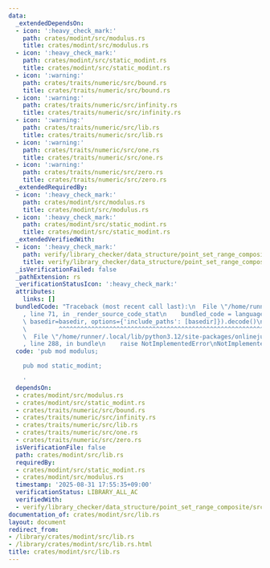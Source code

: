 ```yaml
---
data:
  _extendedDependsOn:
  - icon: ':heavy_check_mark:'
    path: crates/modint/src/modulus.rs
    title: crates/modint/src/modulus.rs
  - icon: ':heavy_check_mark:'
    path: crates/modint/src/static_modint.rs
    title: crates/modint/src/static_modint.rs
  - icon: ':warning:'
    path: crates/traits/numeric/src/bound.rs
    title: crates/traits/numeric/src/bound.rs
  - icon: ':warning:'
    path: crates/traits/numeric/src/infinity.rs
    title: crates/traits/numeric/src/infinity.rs
  - icon: ':warning:'
    path: crates/traits/numeric/src/lib.rs
    title: crates/traits/numeric/src/lib.rs
  - icon: ':warning:'
    path: crates/traits/numeric/src/one.rs
    title: crates/traits/numeric/src/one.rs
  - icon: ':warning:'
    path: crates/traits/numeric/src/zero.rs
    title: crates/traits/numeric/src/zero.rs
  _extendedRequiredBy:
  - icon: ':heavy_check_mark:'
    path: crates/modint/src/modulus.rs
    title: crates/modint/src/modulus.rs
  - icon: ':heavy_check_mark:'
    path: crates/modint/src/static_modint.rs
    title: crates/modint/src/static_modint.rs
  _extendedVerifiedWith:
  - icon: ':heavy_check_mark:'
    path: verify/library_checker/data_structure/point_set_range_composite/src/main.rs
    title: verify/library_checker/data_structure/point_set_range_composite/src/main.rs
  _isVerificationFailed: false
  _pathExtension: rs
  _verificationStatusIcon: ':heavy_check_mark:'
  attributes:
    links: []
  bundledCode: "Traceback (most recent call last):\n  File \"/home/runner/.local/lib/python3.12/site-packages/onlinejudge_verify/documentation/build.py\"\
    , line 71, in _render_source_code_stat\n    bundled_code = language.bundle(stat.path,\
    \ basedir=basedir, options={'include_paths': [basedir]}).decode()\n          \
    \         ^^^^^^^^^^^^^^^^^^^^^^^^^^^^^^^^^^^^^^^^^^^^^^^^^^^^^^^^^^^^^^^^^^^^^^^^^^^^^^^^^\n\
    \  File \"/home/runner/.local/lib/python3.12/site-packages/onlinejudge_verify/languages/rust.py\"\
    , line 288, in bundle\n    raise NotImplementedError\nNotImplementedError\n"
  code: 'pub mod modulus;

    pub mod static_modint;

    '
  dependsOn:
  - crates/modint/src/modulus.rs
  - crates/modint/src/static_modint.rs
  - crates/traits/numeric/src/bound.rs
  - crates/traits/numeric/src/infinity.rs
  - crates/traits/numeric/src/lib.rs
  - crates/traits/numeric/src/one.rs
  - crates/traits/numeric/src/zero.rs
  isVerificationFile: false
  path: crates/modint/src/lib.rs
  requiredBy:
  - crates/modint/src/static_modint.rs
  - crates/modint/src/modulus.rs
  timestamp: '2025-08-31 17:55:35+09:00'
  verificationStatus: LIBRARY_ALL_AC
  verifiedWith:
  - verify/library_checker/data_structure/point_set_range_composite/src/main.rs
documentation_of: crates/modint/src/lib.rs
layout: document
redirect_from:
- /library/crates/modint/src/lib.rs
- /library/crates/modint/src/lib.rs.html
title: crates/modint/src/lib.rs
---
```

